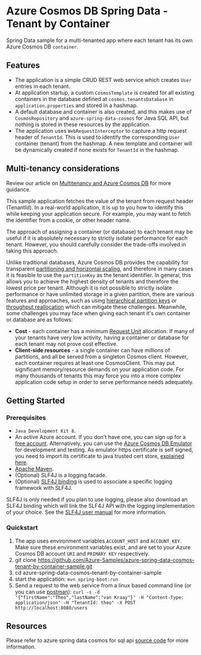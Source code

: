 # Azure Cosmos DB Spring Data - Tenant by Container

Spring Data sample for a multi-tenanted app where each tenant has its own Azure Cosmos DB `container`.

## Features

- The application is a simple CRUD REST web service which creates `User` entries in each tenant. 
- At application startup, a custom `CosmosTemplate` is created for all existing containers in the database defined at `cosmos.tenantsDatabase` in `application.properties` and stored in a hashmap. 
- A default database and container is also created, and this makes use of `CosmosRepository` and `azure-spring-data-cosmos` for Java SQL API, but nothing is stored in these resources by the application.
- The application uses `WebRequestInterceptor` to capture a http request header of `TenantId`. This is used to identify the corresponding `User` container (tenant) from the hashmap. A new template and container will be dynamically created if none exists for `TenantId` in the hashmap.

## Multi-tenancy considerations

Review our article on [Multitenancy and Azure Cosmos DB](https://learn.microsoft.com/azure/architecture/guide/multitenant/service/cosmos-db) for more guidance. 

This sample application fetches the value of the tenant from request header (TenantId). In a real-world application, it is up to you how to identify this while keeping your application secure. For example, you may want to fetch the identifier from a cookie, or other header name.

The approach of assigning a container (or database) to each tenant may be useful if it is absolutely necessary to strictly isolate performance for each tenant. However, you should carefully consider the trade-offs involved in taking this approach. 

Unlike traditional databases, Azure Cosmos DB provides the capability for transparent [partitioning and horizontal scaling](https://learn.microsoft.com/azure/cosmos-db/partitioning-overview), and therefore in many cases it is feasible to use the `partitionKey` as the tenant identifier. In general, this allows you to achieve the highest density of tenants and therefore the lowest price per tenant. Although it is not possible to strictly isolate performance or have unlimited storage in a given partition, there are various features and approaches, such as using [hierarchical partition keys](https://learn.microsoft.com/azure/cosmos-db/hierarchical-partition-keys) or [throughput reallocation](https://learn.microsoft.com/azure/cosmos-db/sql/distribute-throughput-across-partitions) which can mitigate these challenges. Meanwhile, some challenges you may face when giving each tenant it's own container or database are as follows:

- **Cost** - each container has a minimum [Request Unit](https://learn.microsoft.com/azure/cosmos-db/request-units) allocation. If many of your tenants have very low activity, having a container or database for each tenant may not prove cost effective.
- **Client-side resources** - a single container can have millions of partitions, and all be served from a singleton Cosmos client. However, each container requires at least one CosmosClient. This may put significant memory/resource demands on your application code. For many thousands of tenants this may force you into a more complex application code setup in order to serve performance needs adequately.  

## Getting Started

### Prerequisites

- `Java Development Kit 8`.
- An active Azure account. If you don't have one, you can sign up for a [free account](https://azure.microsoft.com/free/). Alternatively, you can use the [Azure Cosmos DB Emulator](https://docs.microsoft.com/en-us/azure/cosmos-db/local-emulator) for development and testing. As emulator https certificate is self signed, you need to import its certificate to java trusted cert store, [explained here](https://docs.microsoft.com/en-us/azure/cosmos-db/local-emulator-export-ssl-certificates).
- [Apache Maven](https://maven.apache.org/install.html).
- (Optional) SLF4J is a logging facade.
- (Optional) [SLF4J binding](http://www.slf4j.org/manual.html) is used to associate a specific logging framework with SLF4J.


SLF4J is only needed if you plan to use logging, please also download an SLF4J binding which will link the SLF4J API with the logging implementation of your choice. See the [SLF4J user manual](http://www.slf4j.org/manual.html) for more information.

### Quickstart

1. The app uses environment variables `ACCOUNT_HOST` and `ACCOUNT_KEY`. Make sure these environment variables exist, and are set to your Azure Cosmos DB account `URI` and `PRIMARY KEY` respectively.
1. git clone https://github.com/Azure-Samples/azure-spring-data-cosmos-tenant-by-container-sample.git
1. cd azure-spring-data-cosmos-tenant-by-container-sample
1. start the application: `mvn spring-boot:run`
1. Send a request to the web service from a linux based command line (or you can use [postman](https://www.postman.com/downloads/)): `curl -s -d '{"firstName":"Theo","lastName":"van Kraay"}' -H "Content-Type: application/json" -H "TenantId: theo" -X POST http://localhost:8080/users`


## Resources

Please refer to azure spring data cosmos for sql api [source code](https://github.com/Azure/azure-sdk-for-java/tree/master/sdk/cosmos) for more information.
